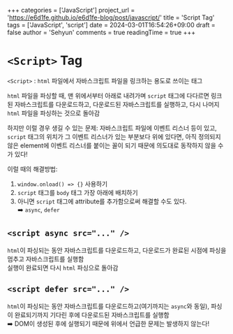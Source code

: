 +++
categories = ['JavaScript']
project_url = 'https://e6d1fe.github.io/e6d1fe-blog/post/javascript/'
title = 'Script Tag'
tags = ['JavaScript', 'script']
date = 2024-03-01T16:54:26+09:00
draft = false
author = 'Sehyun'
comments = true
readingTime = true
+++

# `<Script>` Tag

`<Script>` : `html` 파일에서 자바스크립트 파일을 링크하는 용도로 쓰이는 태그

`html` 파일을 파싱할 때, 맨 위에서부터 아래로 내려가며 `script` 태그에 다다르면 링크된 자바스크립트를 다운로드하고, 다운로드된 자바스크립트를 실행하고, 다시 나머지 `html` 파일을 파싱하는 것으로 돌아감

하지만 이럴 경우 생길 수 있는 문제: 자바스크립트 파일에 이벤트 리스너 등이 있고, `script` 태그의 위치가 그 이벤트 리스너가 있는 부분보다 위에 있다면, 아직 정의되지 않은 element에 이벤트 리스너를 붙이는 꼴이 되기 때문에 의도대로 동작하지 않을 수가 있다!

이럴 때의 해결방법:

1. `window.onload() => {}` 사용하기
2. `script` 태그를 `body` 태그 가장 아래에 배치하기
3. 아니면 `script` 태그에 attribute를 추가함으로써 해결할 수도 있다.  
   ➡️ `async`, `defer`

## `<script async src="..." />`

`html`이 파싱되는 동안 자바스크립트를 다운로드하고, 다운로드가 완료된 시점에 파싱을 멈추고 자바스크립트를 실행함  
실행이 완료되면 다시 `html` 파싱으로 돌아감

## `<script defer src="..." />`

`html`이 파싱되는 동안 자바스크립트를 다운로드하고(여기까지는 `async`와 동일), 파싱이 완료되기까지 기다린 후에 다운로드된 자바스크립트를 실행함  
➡️ DOM이 생성된 후에 실행되기 때문에 위에서 언급한 문제는 발생하지 않는다!

